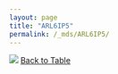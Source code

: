 ```yaml
---
layout: page
title: "ARL6IP5"
permalink: /_mds/ARL6IP5/
---
```


![](../../alns_9.28.22/aln_5HSAA006680_0.987.png?raw=true
)
[Back to Table](../../display)
